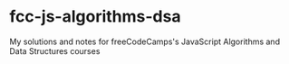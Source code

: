 # fcc-js-algorithms-dsa
My solutions and notes for freeCodeCamps's JavaScript Algorithms and Data Structures courses
